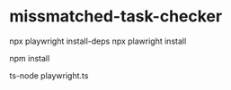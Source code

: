 # missmatched-task-checker

npx playwright install-deps
npx plawright install

npm install

ts-node playwright.ts